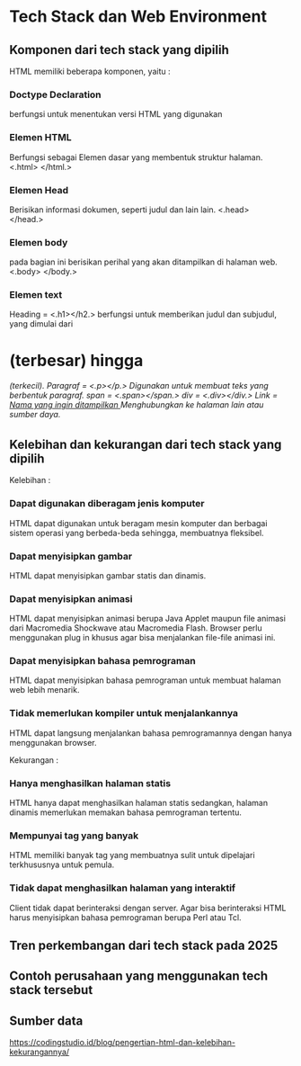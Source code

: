# Tech Stack dan Web Environment

## Komponen dari tech stack yang dipilih
HTML memiliki beberapa komponen, yaitu :
### Doctype Declaration
berfungsi untuk menentukan versi HTML yang digunakan
### Elemen HTML
Berfungsi sebagai Elemen dasar yang membentuk struktur halaman.
<.html>
</html.>
### Elemen Head 
Berisikan informasi dokumen, seperti judul dan lain lain.
<.head>  
</head.>
### Elemen body 
pada bagian ini berisikan perihal yang akan ditampilkan di halaman web.
<.body>
</body.>
### Elemen text
Heading = <.h1></h2.> berfungsi untuk memberikan judul dan subjudul, yang dimulai dari <h1> (terbesar) hingga <h6> (terkecil).
Paragraf = <.p></p.> Digunakan untuk membuat teks yang berbentuk paragraf.
span = <.span></span.>
div = <.div></div.>
Link = <a href="link/"> Nama yang ingin ditampilkan </a>Menghubungkan ke halaman lain atau sumber daya.
## Kelebihan dan kekurangan dari tech stack yang dipilih


Kelebihan : 

### Dapat digunakan diberagam jenis komputer

HTML dapat digunakan untuk beragam mesin komputer dan berbagai sistem operasi yang berbeda-beda sehingga, membuatnya fleksibel.

### Dapat menyisipkan gambar

HTML dapat menyisipkan gambar statis dan dinamis.

### Dapat menyisipkan animasi

HTML dapat menyisipkan animasi berupa Java Applet maupun file animasi dari Macromedia Shockwave atau Macromedia Flash. Browser perlu menggunakan plug in khusus agar bisa menjalankan file-file animasi ini.


### Dapat menyisipkan bahasa pemrograman

HTML dapat menyisipkan bahasa pemrograman untuk membuat halaman web lebih menarik. 

### Tidak memerlukan kompiler untuk menjalankannya

HTML dapat langsung menjalankan bahasa pemrogramannya dengan hanya menggunakan browser. 


Kekurangan : 

### Hanya menghasilkan halaman statis

HTML hanya dapat menghasilkan halaman statis sedangkan, halaman dinamis memerlukan memakan bahasa pemrograman tertentu.

### Mempunyai tag yang banyak

HTML memiliki banyak tag yang membuatnya sulit untuk dipelajari terkhususnya untuk pemula.

### Tidak dapat menghasilkan halaman yang interaktif

Client tidak dapat berinteraksi dengan server. Agar bisa berinteraksi HTML harus menyisipkan bahasa pemrograman berupa Perl atau Tcl.

## Tren perkembangan dari tech stack pada 2025

## Contoh perusahaan yang menggunakan tech stack tersebut

## Sumber data 
https://codingstudio.id/blog/pengertian-html-dan-kelebihan-kekurangannya/
